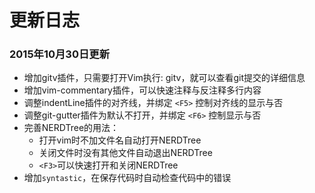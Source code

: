 # 更新日志

### 2015年10月30日更新

- 增加gitv插件，只需要打开Vim执行: gitv，就可以查看git提交的详细信息
- 增加vim-commentary插件，可以快速注释与反注释多行内容
- 调整indentLine插件的对齐线，并绑定 `<F5>` 控制对齐线的显示与否
- 调整git-gutter插件为默认不打开，并绑定 `<F6>` 控制显示与否
- 完善NERDTree的用法：
    - 打开vim时不加文件名自动打开NERDTree
    - 关闭文件时没有其他文件自动退出NERDTree
    - `<F3>`可以快速打开和关闭NERDTree
- 增加`syntastic`，在保存代码时自动检查代码中的错误
